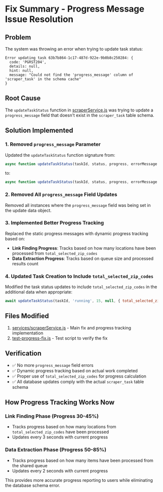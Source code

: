 # Fix Summary - Progress Message Issue Resolution

## Problem
The system was throwing an error when trying to update task status:
```
Error updating task 63b7b864-1c17-487d-922e-9b0b8c250284: {
  code: 'PGRST204',
  details: null,
  hint: null,
  message: "Could not find the 'progress_message' column of 'scraper_task' in the schema cache" 
}
```

## Root Cause
The `updateTaskStatus` function in [scraperService.js](file://d:\DRM%20-%20LIFE\Bin%20Store\Backup%20-%202%20-%20with%20major%20update\Backup%20Scraping\Backend\services\scraperService.js) was trying to update a `progress_message` field that doesn't exist in the `scraper_task` table schema.

## Solution Implemented

### 1. Removed `progress_message` Parameter
Updated the `updateTaskStatus` function signature from:
```javascript
async function updateTaskStatus(taskId, status, progress, errorMessage = null, additionalData = {}, progressMessage = null)
```
to:
```javascript
async function updateTaskStatus(taskId, status, progress, errorMessage = null, additionalData = {})
```

### 2. Removed All `progress_message` Field Updates
Removed all instances where the `progress_message` field was being set in the update data object.

### 3. Implemented Better Progress Tracking
Replaced the static progress messages with dynamic progress tracking based on:
- **Link Finding Progress**: Tracks based on how many locations have been processed from `total_selected_zip_codes`
- **Data Extraction Progress**: Tracks based on queue size and processed results count

### 4. Updated Task Creation to Include `total_selected_zip_codes`
Modified the task status updates to include `total_selected_zip_codes` in the additional data when appropriate:
```javascript
await updateTaskStatus(taskId, 'running', 15, null, { total_selected_zip_codes: locationQueue.length });
```

## Files Modified
1. [services/scraperService.js](file://d:\DRM%20-%20LIFE\Bin%20Store\Backup%20-%202%20-%20with%20major%20update\Backup%20Scraping\Backend\services\scraperService.js) - Main fix and progress tracking implementation
2. [test-progress-fix.js](file://d:\DRM%20-%20LIFE\Bin%20Store\Backup%20-%202%20-%20with%20major%20update\Backup%20Scraping\Backend\test-progress-fix.js) - Test script to verify the fix

## Verification
- ✅ No more `progress_message` field errors
- ✅ Dynamic progress tracking based on actual work completed
- ✅ Proper use of `total_selected_zip_codes` for progress calculation
- ✅ All database updates comply with the actual `scraper_task` table schema

## How Progress Tracking Works Now

### Link Finding Phase (Progress 30-45%)
- Tracks progress based on how many locations from `total_selected_zip_codes` have been processed
- Updates every 3 seconds with current progress

### Data Extraction Phase (Progress 50-85%)
- Tracks progress based on how many items have been processed from the shared queue
- Updates every 2 seconds with current progress

This provides more accurate progress reporting to users while eliminating the database schema error.
